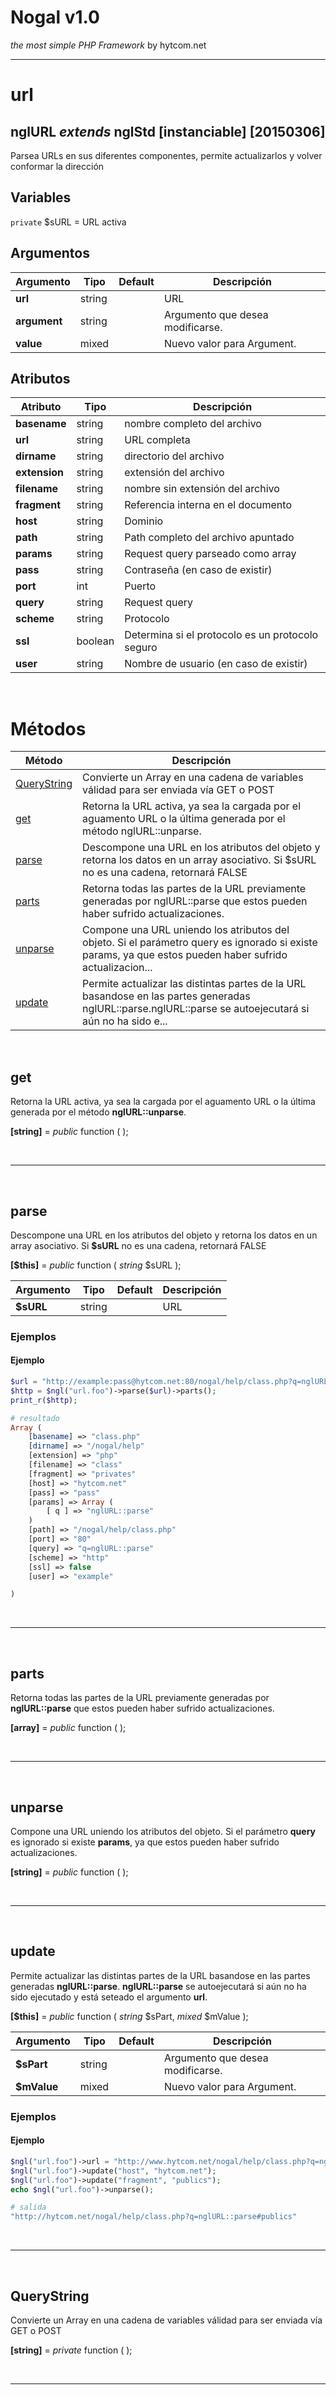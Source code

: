 # Nogal v1.0
*the most simple PHP Framework* by hytcom.net
___
  

# url
## nglURL *extends* nglStd [instanciable] [20150306]
Parsea URLs en sus diferentes componentes, permite actualizarlos y volver conformar la dirección
  
## Variables
`private` $sURL = URL activa  

## Argumentos
|Argumento|Tipo|Default|Descripción|
|---|---|---|---|
|**url**|string||URL|
|**argument**|string||Argumento que desea modificarse.|
|**value**|mixed||Nuevo valor para Argument.|

## Atributos
|Atributo|Tipo|Descripción|
|---|---|---|
|**basename**|string|nombre completo del archivo|
|**url**|string|URL completa|
|**dirname**|string|directorio del archivo|
|**extension**|string|extensión del archivo|
|**filename**|string|nombre sin extensión del archivo|
|**fragment**|string|Referencia interna en el documento|
|**host**|string|Dominio|
|**path**|string|Path completo del archivo apuntado|
|**params**|string|Request query parseado como array|
|**pass**|string|Contraseña (en caso de existir)|
|**port**|int|Puerto|
|**query**|string|Request query|
|**scheme**|string|Protocolo|
|**ssl**|boolean|Determina si el protocolo es un protocolo seguro|
|**user**|string|Nombre de usuario (en caso de existir)|

  
&nbsp;

# Métodos
|Método|Descripción|
|---|---|
|[QueryString](#QueryString)|Convierte un Array en una cadena de variables válidad para ser enviada vía GET o POST|
|[get](#get)|Retorna la URL activa, ya sea la cargada por el aguamento URL o la última generada por el método nglURL::unparse.|
|[parse](#parse)|Descompone una URL en los atributos del objeto y retorna los datos en un array asociativo. Si $sURL no es una cadena, retornará FALSE|
|[parts](#parts)|Retorna todas las partes de la URL previamente generadas por nglURL::parse que estos pueden haber sufrido actualizaciones.|
|[unparse](#unparse)|Compone una URL uniendo los atributos del objeto. Si el parámetro query es ignorado si existe params, ya que estos pueden haber sufrido actualizacion...|
|[update](#update)|Permite actualizar las distintas partes de la URL basandose en las partes generadas nglURL::parse.nglURL::parse se autoejecutará si aún no ha sido e...|

  
&nbsp;


## get
Retorna la URL activa, ya sea la cargada por el aguamento URL o la última generada por el método **nglURL::unparse**.  

**[string]** =  *public* function ( );
  

&nbsp;
___
&nbsp;

## parse
Descompone una URL en los atributos del objeto y retorna los datos en un array asociativo. Si **\$sURL** no es una cadena, retornará FALSE  

**[$this]** =  *public* function ( *string* \$sURL );  

|Argumento|Tipo|Default|Descripción|
|---|---|---|---|
|**\$sURL**|string||URL|
### Ejemplos  
#### Ejemplo  
```php
$url = "http://example:pass@hytcom.net:80/nogal/help/class.php?q=nglURL::parse#privates";
$http = $ngl("url.foo")->parse($url)->parts();
print_r($http);

# resultado
Array (
    [basename] => "class.php"
    [dirname] => "/nogal/help"
    [extension] => "php"
    [filename] => "class"
    [fragment] => "privates"
    [host] => "hytcom.net"
    [pass] => "pass"
    [params] => Array (
        [ q ] => "nglURL::parse"
    )
    [path] => "/nogal/help/class.php"
    [port] => "80"
    [query] => "q=nglURL::parse"
    [scheme] => "http"
    [ssl] => false
    [user] => "example"

)
```

&nbsp;
___
&nbsp;

## parts
Retorna todas las partes de la URL previamente generadas por **nglURL::parse** que estos pueden haber sufrido actualizaciones.  

**[array]** =  *public* function ( );
  

&nbsp;
___
&nbsp;

## unparse
Compone una URL uniendo los atributos del objeto. Si el parámetro **query** es ignorado si existe **params**, ya que estos pueden haber sufrido actualizaciones.  

**[string]** =  *public* function ( );
  

&nbsp;
___
&nbsp;

## update
Permite actualizar las distintas partes de la URL basandose en las partes generadas **nglURL::parse**.
**nglURL::parse** se autoejecutará si aún no ha sido ejecutado y está seteado el argumento **url**.  

**[$this]** =  *public* function ( *string* \$sPart, *mixed* \$mValue );  

|Argumento|Tipo|Default|Descripción|
|---|---|---|---|
|**\$sPart**|string||Argumento que desea modificarse.|
|**\$mValue**|mixed||Nuevo valor para Argument.|
### Ejemplos  
#### Ejemplo  
```php
$ngl("url.foo")->url = "http://www.hytcom.net/nogal/help/class.php?q=nglURL::parse#privates";
$ngl("url.foo")->update("host", "hytcom.net");
$ngl("url.foo")->update("fragment", "publics");
echo $ngl("url.foo")->unparse();

# salida
"http://hytcom.net/nogal/help/class.php?q=nglURL::parse#publics"
```

&nbsp;
___
&nbsp;

## QueryString
Convierte un Array en una cadena de variables válidad para ser enviada vía GET o POST  

**[string]** =  *private* function ( );
  

&nbsp;
___
&nbsp;
